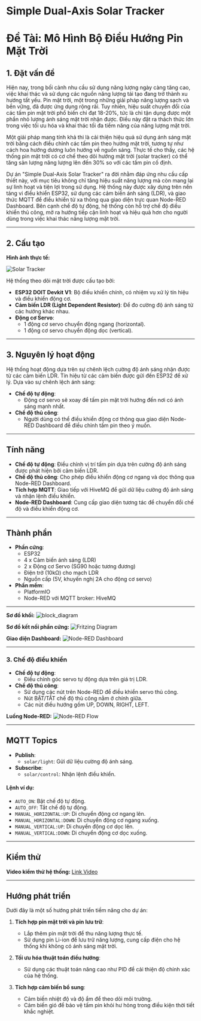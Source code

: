# Simple Dual-Axis Solar Tracker

# Đề Tài: Mô Hình Bộ Điều Hướng Pin Mặt Trời

## 1. Đặt vấn đề

Hiện nay, trong bối cảnh nhu cầu sử dụng năng lượng ngày càng tăng cao, việc khai thác và sử dụng các nguồn năng lượng tái tạo đang trở thành xu hướng tất yếu. Pin mặt trời, một trong những giải pháp năng lượng sạch và bền vững, đã được ứng dụng rộng rãi. Tuy nhiên, hiệu suất chuyển đổi của các tấm pin mặt trời phổ biến chỉ đạt 18-20%, tức là chỉ tận dụng được một phần nhỏ lượng ánh sáng mặt trời nhận được. Điều này đặt ra thách thức lớn trong việc tối ưu hóa và khai thác tối đa tiềm năng của năng lượng mặt trời.

Một giải pháp mang tính khả thi là cải thiện hiệu quả sử dụng ánh sáng mặt trời bằng cách điều chỉnh các tấm pin theo hướng mặt trời, tương tự như cách hoa hướng dương luôn hướng về nguồn sáng. Thực tế cho thấy, các hệ thống pin mặt trời có cơ chế theo dõi hướng mặt trời (solar tracker) có thể tăng sản lượng năng lượng lên đến 30% so với các tấm pin cố định.

Dự án "Simple Dual-Axis Solar Tracker" ra đời nhằm đáp ứng nhu cầu cấp thiết này, với mục tiêu không chỉ tăng hiệu suất năng lượng mà còn mang lại sự linh hoạt và tiện lợi trong sử dụng. Hệ thống này được xây dựng trên nền tảng vi điều khiển ESP32, sử dụng các cảm biến ánh sáng (LDR), và giao thức MQTT để điều khiển từ xa thông qua giao diện trực quan Node-RED Dashboard. Bên cạnh chế độ tự động, hệ thống còn hỗ trợ chế độ điều khiển thủ công, mở ra hướng tiếp cận linh hoạt và hiệu quả hơn cho người dùng trong việc khai thác năng lượng mặt trời.

---

## 2. Cấu tạo

**Hình ảnh thực tế:**

![Solar Tracker](images/anh.jpg)

Hệ thống theo dõi mặt trời được cấu tạo bởi:

- **ESP32 DOIT Devkit V1**: Bộ điều khiển chính, có nhiệm vụ xử lý tín hiệu và điều khiển động cơ.
- **Cảm biến LDR (Light Dependent Resistor)**: Để đo cường độ ánh sáng từ các hướng khác nhau.
- **Động cơ Servo**:
  - 1 động cơ servo chuyển động ngang (horizontal).
  - 1 động cơ servo chuyển động dọc (vertical).

---

## 3. Nguyên lý hoạt động

Hệ thống hoạt động dựa trên sự chênh lệch cường độ ánh sáng nhận được từ các cảm biến LDR. Tín hiệu từ các cảm biến được gửi đến ESP32 để xử lý. Dựa vào sự chênh lệch ánh sáng:

- **Chế độ tự động**:
  - Động cơ servo sẽ xoay để tấm pin mặt trời hướng đến nơi có ánh sáng mạnh nhất.
- **Chế độ thủ công**:
  - Người dùng có thể điều khiển động cơ thông qua giao diện Node-RED Dashboard để điều chỉnh tấm pin theo ý muốn.

---

## Tính năng
- **Chế độ tự động**: Điều chỉnh vị trí tấm pin dựa trên cường độ ánh sáng được phát hiện bởi cảm biến LDR.
- **Chế độ thủ công**: Cho phép điều khiển động cơ ngang và dọc thông qua Node-RED Dashboard.
- **Tích hợp MQTT**: Giao tiếp với HiveMQ để gửi dữ liệu cường độ ánh sáng và nhận lệnh điều khiển.
- **Node-RED Dashboard**: Cung cấp giao diện tương tác để chuyển đổi chế độ và điều khiển động cơ.

---

## Thành phần
- **Phần cứng**:
  - ESP32
  - 4 x Cảm biến ánh sáng (LDR)
  - 2 x Động cơ Servo (SG90 hoặc tương đương)
  - Điện trở (10kΩ) cho mạch LDR
  - Nguồn cấp (5V, khuyến nghị 2A cho động cơ servo)
- **Phần mềm**:
  - PlatformIO
  - Node-RED với MQTT broker: HiveMQ

---

**Sơ đồ khối:**
![block_diagram](images/so_do_khoi.png)


**Sơ đồ kết nối phần cứng:**
![Fritzing Diagram](images/fritzing.png)


**Giao diện Dashboard:**
![Node-RED Dashboard](images/dashboard_UI.png)

---

### 3. **Chế độ điều khiển**
- **Chế độ tự động**:
  - Điều chỉnh góc servo tự động dựa trên giá trị LDR.
- **Chế độ thủ công**:
  - Sử dụng các nút trên Node-RED để điều khiển servo thủ công.
  - Nút BẬT/TẮT chế độ thủ công nằm ở chính giữa.
  - Các nút điều hướng gồm UP, DOWN, RIGHT, LEFT.

    
**Luồng Node-RED:**
![Node-RED Flow](images/node-red_flow.png)

---

## MQTT Topics
- **Publish**:
  - `solar/light`: Gửi dữ liệu cường độ ánh sáng.
- **Subscribe**:
  - `solar/control`: Nhận lệnh điều khiển.

#### Lệnh ví dụ:
- `AUTO_ON`: Bật chế độ tự động.
- `AUTO_OFF`: Tắt chế độ tự động.
- `MANUAL_HORIZONTAL:UP`: Di chuyển động cơ ngang lên.
- `MANUAL_HORIZONTAL:DOWN`: Di chuyển động cơ ngang xuống.
- `MANUAL_VERTICAL:UP`: Di chuyển động cơ dọc lên.
- `MANUAL_VERTICAL:DOWN`: Di chuyển động cơ dọc xuống.

---

## Kiểm thử
**Video kiểm thử hệ thống:**
[Link Video](videos/kiemthu.mp4)

---

## Hướng phát triển

Dưới đây là một số hướng phát triển tiềm năng cho dự án:

1. **Tích hợp pin mặt trời và pin lưu trữ**:
   - Lắp thêm pin mặt trời để thu năng lượng thực tế.
   - Sử dụng pin Li-ion để lưu trữ năng lượng, cung cấp điện cho hệ thống khi không có ánh sáng mặt trời.

2. **Tối ưu hóa thuật toán điều hướng**:
   - Sử dụng các thuật toán nâng cao như PID để cải thiện độ chính xác của hệ thống.

3. **Tích hợp cảm biến bổ sung**:
   - Cảm biến nhiệt độ và độ ẩm để theo dõi môi trường.
   - Cảm biến gió để bảo vệ tấm pin khỏi hư hỏng trong điều kiện thời tiết khắc nghiệt.
